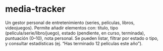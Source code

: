 # media-tracker
Un gestor personal de entretenimiento (series, películas, libros, videojuegos).  Permite añadir elementos con: título, tipo (película/serie/libro/juego), estado (pendiente, en curso, terminada), puntuación (0–10), nota personal.  Se pueden listar, filtrar por estado o tipo, y consultar estadísticas (ej. “Has terminado 12 películas este año”).
